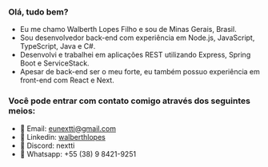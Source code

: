 ### Olá, tudo bem?
- Eu me chamo Walberth Lopes Filho e sou de Minas Gerais, Brasil.
- Sou desenvolvedor back-end com experiência em Node.js, JavaScript, TypeScript, Java e C#.
- Desenvolvi e trabalhei em aplicações REST utilizando Express, Spring Boot e ServiceStack.
- Apesar de back-end ser o meu forte, eu também possuo experiência em front-end com React e Next.

### Você pode entrar com contato comigo através dos seguintes meios:
- 📌 Email: eunextti@gmail.com
- 📌 Linkedin: [walberthlopes](https://www.linkedin.com/in/walberthlopes/)
- 📌 Discord: nextti
- 📌 Whatsapp: +55 (38) 9 8421-9251
